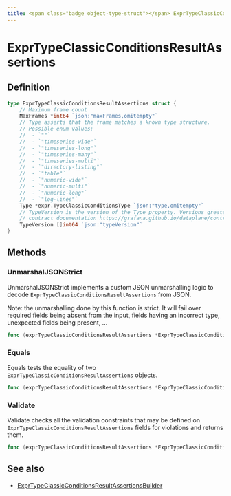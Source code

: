 ```yaml
---
title: <span class="badge object-type-struct"></span> ExprTypeClassicConditionsResultAssertions
---
```

# <span class="badge object-type-struct"></span> ExprTypeClassicConditionsResultAssertions

## Definition

```go
type ExprTypeClassicConditionsResultAssertions struct {
    // Maximum frame count
    MaxFrames *int64 `json:"maxFrames,omitempty"`
    // Type asserts that the frame matches a known type structure.
    // Possible enum values:
    //  - `""` 
    //  - `"timeseries-wide"` 
    //  - `"timeseries-long"` 
    //  - `"timeseries-many"` 
    //  - `"timeseries-multi"` 
    //  - `"directory-listing"` 
    //  - `"table"` 
    //  - `"numeric-wide"` 
    //  - `"numeric-multi"` 
    //  - `"numeric-long"` 
    //  - `"log-lines"` 
    Type *expr.TypeClassicConditionsType `json:"type,omitempty"`
    // TypeVersion is the version of the Type property. Versions greater than 0.0 correspond to the dataplane
    // contract documentation https://grafana.github.io/dataplane/contract/.
    TypeVersion []int64 `json:"typeVersion"`
}
```
## Methods

### <span class="badge object-method"></span> UnmarshalJSONStrict

UnmarshalJSONStrict implements a custom JSON unmarshalling logic to decode `ExprTypeClassicConditionsResultAssertions` from JSON.

Note: the unmarshalling done by this function is strict. It will fail over required fields being absent from the input, fields having an incorrect type, unexpected fields being present, …

```go
func (exprTypeClassicConditionsResultAssertions *ExprTypeClassicConditionsResultAssertions) UnmarshalJSONStrict(raw []byte) error
```

### <span class="badge object-method"></span> Equals

Equals tests the equality of two `ExprTypeClassicConditionsResultAssertions` objects.

```go
func (exprTypeClassicConditionsResultAssertions *ExprTypeClassicConditionsResultAssertions) Equals(other ExprTypeClassicConditionsResultAssertions) bool
```

### <span class="badge object-method"></span> Validate

Validate checks all the validation constraints that may be defined on `ExprTypeClassicConditionsResultAssertions` fields for violations and returns them.

```go
func (exprTypeClassicConditionsResultAssertions *ExprTypeClassicConditionsResultAssertions) Validate() error
```

## See also

 * <span class="badge builder"></span> [ExprTypeClassicConditionsResultAssertionsBuilder](./builder-ExprTypeClassicConditionsResultAssertionsBuilder.md)
